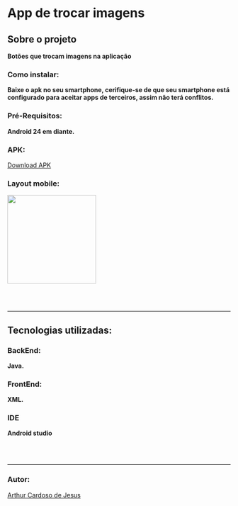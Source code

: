 # App de trocar imagens

## Sobre o projeto

**Botões que trocam imagens na aplicação**

### Como instalar:
**Baixe o apk no seu smartphone, cerifique-se de que seu smartphone está configurado para aceitar apps de terceiros, assim não terá conflitos.**

### Pré-Requisitos:
**Android 24 em diante.**
<br>

### APK:
<a href=./trocaImagens.apk>Download APK </a>

### Layout mobile:
<img width=200px src="https://github.com/Arthur-Cardoso-de-Jesus/Visualizador-de-Imagens/assets/83030989/26d86e14-a8d6-424e-890f-89f8f81ab9e4">



<br><br>
<hr>


## Tecnologias utilizadas:

### BackEnd:
**Java.**

### FrontEnd:
**XML.**

### IDE
**Android studio**

<br></br>
<hr>

### Autor:
<a href="https://github.com/Arthur-Cardoso-de-Jesus">  Arthur Cardoso de Jesus  </a>
